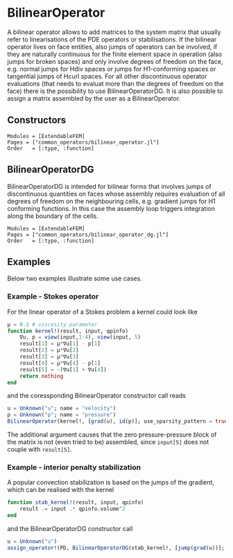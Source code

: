 
# BilinearOperator

A bilinear operator allows to add matrices to the system matrix that usually refer to
linearisations of the PDE operators or stabilisations. If the bilinear operator
lives on face entities, also jumps of operators can be involved, if they are naturally
continuous for the finite element space in operation (also jumps for broken spaces)
and only involve degrees of freedom on the face, e.g.
normal jumps for Hdiv spaces or jumps for H1-conforming spaces or tangential jumps
of Hcurl spaces. For all other discontinuous operator evaluations
(that needs to evaluat more than the degrees of freedom on the face)
there is the possibility to use BilinearOperatorDG.
It is also possible to assign a matrix assembled by the user as a BilinearOperator.

## Constructors

```@autodocs
Modules = [ExtendableFEM]
Pages = ["common_operators/bilinear_operator.jl"]
Order   = [:type, :function]
```

## BilinearOperatorDG

BilinearOperatorDG is intended for bilinear forms that involves jumps of discontinuous quantities
on faces whose assembly requires evaluation of all degrees of freedom on the neighbouring cells,
e.g. gradient jumps for H1 conforming functions. In this case the assembly loop triggers
integration along the boundary of the cells.

```@autodocs
Modules = [ExtendableFEM]
Pages = ["common_operators/bilinear_operator_dg.jl"]
Order   = [:type, :function]
```

## Examples

Below two examples illustrate some use cases.

### Example - Stokes operator

For the linear operator of a Stokes problem a kernel could look like
```julia
μ = 0.1 # viscosity parameter
function kernel!(result, input, qpinfo)
    ∇u, p = view(input,1:4), view(input, 5)
    result[1] = μ*∇u[1] - p[1]
    result[2] = μ*∇u[2]
    result[3] = μ*∇u[3]
    result[4] = μ*∇u[4] - p[1]
    result[5] = -(∇u[1] + ∇u[4])
    return nothing
end
```
and the coressponding BilinearOperator constructor call reads
```julia
u = Unknown("u"; name = "velocity")
p = Unknown("p"; name = "pressure")
BilinearOperator(kernel!, [grad(u), id(p)]; use_sparsity_pattern = true)
```
The additional argument causes that the zero pressure-pressure block of the matrix is not (even tried to be) assembled,
since ```input[5]``` does not couple with ```result[5]```.


### Example - interior penalty stabilization

A popular convection stabilization is based on the jumps of the gradient, which can be realised with
the kernel
```julia
function stab_kernel!(result, input, qpinfo)
    result .= input .* qpinfo.volume^2
end
```
and the BilinearOperatorDG constructor call
```julia
u = Unknown("u")
assign_operator!(PD, BilinearOperatorDG(stab_kernel!, [jump(grad(u))]; entities = ON_IFACES, factor = 0.01))
```
